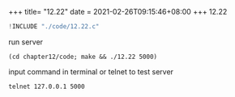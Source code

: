 +++
title= "12.22"
date = 2021-02-26T09:15:46+08:00
+++
12.22

```c
!INCLUDE "./code/12.22.c"
```

run server

    (cd chapter12/code; make && ./12.22 5000)

input command in terminal or telnet to test server

    telnet 127.0.0.1 5000


